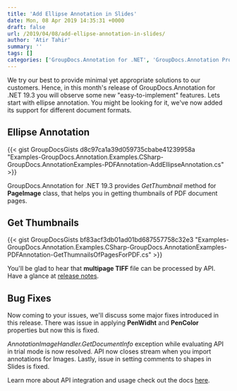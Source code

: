 ```yaml
---
title: 'Add Ellipse Annotation in Slides'
date: Mon, 08 Apr 2019 14:35:31 +0000
draft: false
url: /2019/04/08/add-ellipse-annotation-in-slides/
author: 'Atir Tahir'
summary: ''
tags: []
categories: ['GroupDocs.Annotation for .NET', 'GroupDocs.Annotation Product Family']
---
```


We try our best to provide minimal yet appropriate solutions to our customers. Hence, in this month's release of GroupDocs.Annotation for .NET 19.3 you will observe some new "easy-to-implement" features. Lets start with ellipse annotation. You might be looking for it, we've now added its support for different document formats.

## Ellipse Annotation

{{< gist GroupDocsGists d8c97ca1a39d059735cbabe41239958a "Examples-GroupDocs.Annotation.Examples.CSharp-GroupDocs.AnnotationExamples-PDFAnnotation-AddEllipseAnnotation.cs" >}}

GroupDocs.Annotation for .NET 19.3 provides _GetThumbnail_ method for **PageImage** class, that helps you in getting thumbnails of PDF document pages.

## Get Thumbnails

{{< gist GroupDocsGists bf83acf3db01ad01bd687557758c32e3 "Examples-GroupDocs.Annotation.Examples.CSharp-GroupDocs.AnnotationExamples-PDFAnnotation-GetThumnailsOfPagesForPDF.cs" >}}

You'll be glad to hear that **multipage TIFF** file can be processed by API. Have a glance at [release notes](https://docs.groupdocs.com/display/annotationnet/GroupDocs.Annotation+for+.NET+19.3+Release+Notes).

## Bug Fixes

Now coming to your issues, we'll discuss some major fixes introduced in this release. There was issue in applying **PenWidht** and **PenColor** properties but now this is fixed.

_AnnotationImageHandler.GetDocumentInfo_ exception while evaluating API in trial mode is now resolved. API now closes stream when you import annotations for Images. Lastly, issue in setting comments to shapes in Slides is fixed.

Learn more about API integration and usage check out the docs [here](https://docs.groupdocs.com/display/annotationnet/Home).




